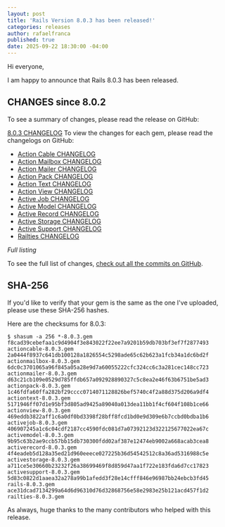 ```yaml
---
layout: post
title: 'Rails Version 8.0.3 has been released!'
categories: releases
author: rafaelfranca
published: true
date: 2025-09-22 18:30:00 -04:00
---
```

Hi everyone,

I am happy to announce that Rails 8.0.3 has been released.


## CHANGES since 8.0.2

To see a summary of changes, please read the release on GitHub:

[8.0.3 CHANGELOG](https://github.com/rails/rails/releases/tag/v8.0.3)
To view the changes for each gem, please read the changelogs on GitHub:
* [Action Cable CHANGELOG](https://github.com/rails/rails/blob/v8.0.3/actioncable/CHANGELOG.md)
* [Action Mailbox CHANGELOG](https://github.com/rails/rails/blob/v8.0.3/actionmailbox/CHANGELOG.md)
* [Action Mailer CHANGELOG](https://github.com/rails/rails/blob/v8.0.3/actionmailer/CHANGELOG.md)
* [Action Pack CHANGELOG](https://github.com/rails/rails/blob/v8.0.3/actionpack/CHANGELOG.md)
* [Action Text CHANGELOG](https://github.com/rails/rails/blob/v8.0.3/actiontext/CHANGELOG.md)
* [Action View CHANGELOG](https://github.com/rails/rails/blob/v8.0.3/actionview/CHANGELOG.md)
* [Active Job CHANGELOG](https://github.com/rails/rails/blob/v8.0.3/activejob/CHANGELOG.md)
* [Active Model CHANGELOG](https://github.com/rails/rails/blob/v8.0.3/activemodel/CHANGELOG.md)
* [Active Record CHANGELOG](https://github.com/rails/rails/blob/v8.0.3/activerecord/CHANGELOG.md)
* [Active Storage CHANGELOG](https://github.com/rails/rails/blob/v8.0.3/activestorage/CHANGELOG.md)
* [Active Support CHANGELOG](https://github.com/rails/rails/blob/v8.0.3/activesupport/CHANGELOG.md)
* [Railties CHANGELOG](https://github.com/rails/rails/blob/v8.0.3/railties/CHANGELOG.md)


*Full listing*

To see the full list of changes, [check out all the commits on
GitHub](https://github.com/rails/rails/compare/v8.0.2...v8.0.3).

## SHA-256

If you'd like to verify that your gem is the same as the one I've uploaded,
please use these SHA-256 hashes.

Here are the checksums for 8.0.3:

```
$ shasum -a 256 *-8.0.3.gem
f8cad39cebefaa1c9d4904f3e843022f22ee7a9201b59db703bf3ef7f2877493  actioncable-8.0.3.gem
2a0444f8937c641db100128a1826554c5298ade65c62b623a1fcb34a1dc6bd2f  actionmailbox-8.0.3.gem
6dc0c3701065a96f845a05a28e9d7a60055222cfc324cc6c3a281cec148cc723  actionmailer-8.0.3.gem
d63c21cb109e0529d785ffdb657a092928890327c5c8ea2e46f63b6751be5ad3  actionpack-8.0.3.gem
1c46fdfa60ffa282bf29cccc0714071128826bef5740c4f2a88d375d206a9df4  actiontext-8.0.3.gem
5171946ff07d1e95bf3d805ad9425a89040a013dea11bb1f4cf604f108b1ce66  actionview-8.0.3.gem
469eddb3822aff1c6a0df0bd3398f28bff8fcd1bd0e9d309e6b7ccbd0bdba1b6  activejob-8.0.3.gem
406907245a1c6c04cdf2187cc4590fdc081d7a07392123d322125677022ea67c  activemodel-8.0.3.gem
9b95c63b2ae9ccb57bb15db730300fdd02af387e12474eb9002a668acab3cea8  activerecord-8.0.3.gem
4f4eadeb5d128a35ed21d960eeece027225b36d54542512c8a36ad5316988c5e  activestorage-8.0.3.gem
a711ce5e30660b23232f26a38699469f8d859d47aa1f722e183fda6d7cc17823  activesupport-8.0.3.gem
5d83c0822d1aaea32a278a99b1afedd3f28e14cfff846e96987bb24ebcb3fd45  rails-8.0.3.gem
ace31dcad7134299a64d6d96310d76d32868756e58e2983e25b121acd457f1d2  railties-8.0.3.gem
```

As always, huge thanks to the many contributors who helped with this release.
